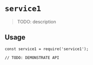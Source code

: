 # `service1`

> TODO: description

## Usage

```
const service1 = require('service1');

// TODO: DEMONSTRATE API
```
